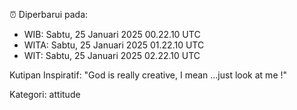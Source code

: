 ⏰ Diperbarui pada:
- WIB: Sabtu, 25 Januari 2025 00.22.10 UTC
- WITA: Sabtu, 25 Januari 2025 01.22.10 UTC
- WIT: Sabtu, 25 Januari 2025 02.22.10 UTC

Kutipan Inspiratif:
"God is really creative, I mean ...just look at me !"


Kategori: attitude

